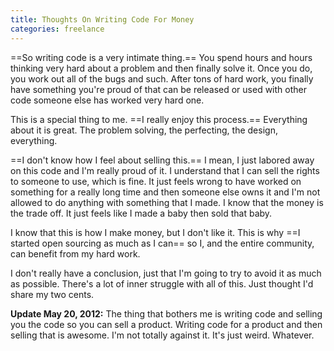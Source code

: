```yaml
---
title: Thoughts On Writing Code For Money
categories: freelance
---
```


==So writing code is a very intimate thing.== You spend hours and hours thinking very hard about a problem and then finally solve it. Once you do, you work out all of the bugs and such. After tons of hard work, you finally have something you're proud of that can be released or used with other code someone else has worked very hard one.

This is a special thing to me. ==I really enjoy this process.== Everything about it is great. The problem solving, the perfecting, the design, everything.

==I don't know how I feel about selling this.== I mean, I just labored away on this code and I'm really proud of it. I understand that I can sell the rights to someone to use, which is fine. It just feels wrong to have worked on something for a really long time and then someone else owns it and I'm not allowed to do anything with something that I made. I know that the money is the trade off. It just feels like I made a baby then sold that baby.

I know that this is how I make money, but I don't like it. This is why ==I started open sourcing as much as I can== so I, and the entire community, can benefit from my hard work.

I don't really have a conclusion, just that I'm going to try to avoid it as much as possible. There's a lot of inner struggle with all of this. Just thought I'd  share my two cents.

**Update May 20, 2012:** The thing that bothers me is writing code and selling you the code so you can sell a product. Writing code for a product and then selling that is awesome. I'm not totally against it. It's just weird. Whatever.
